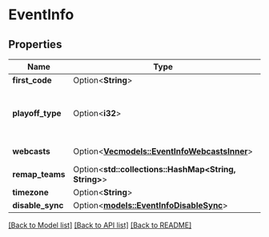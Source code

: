 # EventInfo

## Properties

Name | Type | Description | Notes
------------ | ------------- | ------------- | -------------
**first_code** | Option<**String**> | Event code used to sync data with FIRST | [optional]
**playoff_type** | Option<**i32**> | Integer constant representing the playoff format. References constants here: https://github.com/the-blue-alliance/the-blue-alliance/blob/master/consts/playoff_type.py | [optional]
**webcasts** | Option<[**Vec<models::EventInfoWebcastsInner>**](EventInfo_webcasts_inner.md)> | A list of webcast URLs to set for this event. This will overwrite the existing webcast list | [optional]
**remap_teams** | Option<**std::collections::HashMap<String, String>**> | A mapping of temp key --> remapped key (including B team keys) | [optional]
**timezone** | Option<**String**> | Timezone name for the event | [optional]
**disable_sync** | Option<[**models::EventInfoDisableSync**](EventInfo_disable_sync.md)> |  | [optional]

[[Back to Model list]](../README.md#documentation-for-models) [[Back to API list]](../README.md#documentation-for-api-endpoints) [[Back to README]](../README.md)


